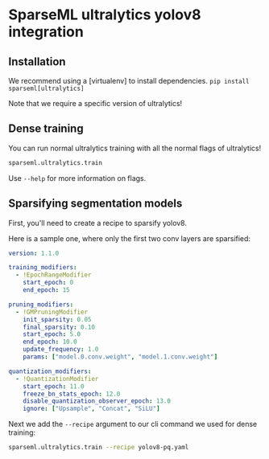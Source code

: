 # SparseML ultralytics yolov8 integration

## Installation

We recommend using a [virtualenv] to install dependencies.
```pip install sparseml[ultralytics]```

Note that we require a specific version of ultralytics!

## Dense training

You can run normal ultralytics training with all the normal flags of ultralytics!

```bash
sparseml.ultralytics.train
```

Use `--help` for more information on flags.

## Sparsifying segmentation models

First, you'll need to create a recipe to sparsify yolov8.

Here is a sample one, where only the first two conv layers are
sparsified:

```yaml
version: 1.1.0

training_modifiers:
  - !EpochRangeModifier
    start_epoch: 0
    end_epoch: 15

pruning_modifiers:
  - !GMPruningModifier
    init_sparsity: 0.05
    final_sparsity: 0.10
    start_epoch: 5.0
    end_epoch: 10.0
    update_frequency: 1.0
    params: ["model.0.conv.weight", "model.1.conv.weight"]

quantization_modifiers:
  - !QuantizationModifier
    start_epoch: 11.0
    freeze_bn_stats_epoch: 12.0
    disable_quantization_observer_epoch: 13.0
    ignore: ["Upsample", "Concat", "SiLU"]
```

Next we add the `--recipe` argument to our cli command we used
for dense training:

```bash
sparseml.ultralytics.train --recipe yolov8-pq.yaml
```
